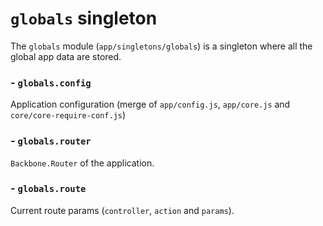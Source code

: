 # `globals` singleton

The `globals` module (`app/singletons/globals`) is a singleton where all the global app data are stored.

### - `globals.config`

Application configuration (merge of `app/config.js`, `app/core.js` and `core/core-require-conf.js`)

### - `globals.router`

`Backbone.Router` of the application.

### - `globals.route`

Current route params (`controller`, `action` and `params`).
